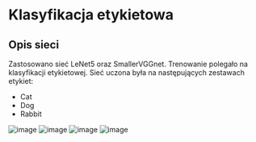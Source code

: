 # Klasyfikacja etykietowa

## **Opis sieci** 
Zastosowano sieć LeNet5 oraz SmallerVGGnet. 
Trenowanie polegało na klasyfikacji etykietowej. Sieć uczona była na następujących zestawach etykiet: 
* Cat 
* Dog
* Rabbit

![image](https://i.imgur.com/yCfDiFy.png) ![image](https://i.imgur.com/7qCYaDG.png) ![image](https://i.imgur.com/LR60ZHx.png) ![image](https://i.imgur.com/TnfNMps.png)
 
